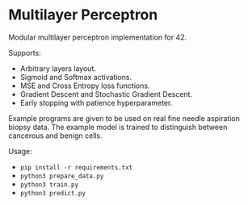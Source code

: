 # Multilayer Perceptron

Modular multilayer perceptron implementation for 42.

Supports:
- Arbitrary layers layout.
- Sigmoid and Softmax activations.
- MSE and Cross Entropy loss functions.
- Gradient Descent and Stochastic Gradient Descent.
- Early stopping with patience hyperparameter.

Example programs are given to be used on real fine needle aspiration biopsy data. The example model is trained to distinguish between cancerous and benign cells.

Usage:
- `pip install -r requirements.txt`
- `python3 prepare_data.py`
- `python3 train.py`
- `python3 predict.py`